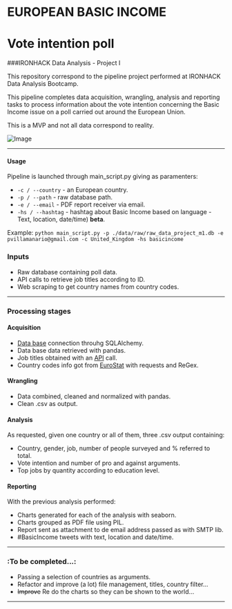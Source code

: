 # EUROPEAN BASIC INCOME
# Vote intention poll
###IRONHACK Data Analysis - Project I

This repository correspond to the pipeline project performed at IRONHACK Data Analysis Bootcamp.

This pipeline completes data acquisition, wrangling, analysis and reporting tasks to process information about the vote 
intention concerning the Basic Income issue on a poll carried out around the European Union. 

This is a MVP and not all data correspond to reality.

![Image](https://www.globalbusinessoutlook.com/wp-content/uploads/2017/06/Universal-Basic-Income-810x456.jpg)

---
#### **Usage**
Pipeline is launched through main_script.py giving as paramenters:
- `-c / --country` - an European country.
- `-p / --path`    - raw database path.
- `-e / --email`   - PDF report receiver via email.
- `-hs / --hashtag` - hashtag about Basic Income based on language - Text, location, date/time) **beta**.

Example:
`python main_script.py -p ./data/raw/raw_data_project_m1.db -e pvillamanario@gmail.com -c United_Kingdom -hs basicincome`


### **Inputs**

- Raw database containing poll data.
- API calls to retrieve job titles according to ID.
- Web scraping to get country names from country codes.

---
### **Processing stages**

#### **Acquisition**

- [Data base](https://github.com/Pvillamanario/basic_income_EU_analysis/blob/master/data/raw/raw_data_project_m1.db) connection throuhg SQLAlchemy.
- Data base data retrieved with pandas.
- Job titles obtained with an [API](http://dataatwork.org/data/) call.
- Country codes info got from [EuroStat](https://ec.europa.eu/eurostat/statistics-explained/index.php/Glossary:Country_codes) with requests and ReGex.

#### **Wrangling**
- Data combined, cleaned and normalized with pandas.
- Clean .csv as output.
  
#### **Analysis**
As requested, given one country or all of them, three .csv output containing:
- Country, gender, job, number of people surveyed and % referred to total.
- Vote intention and number of pro and against arguments.
- Top jobs by quantity according to education level.
  
#### **Reporting**
With the previous analysis performed:
- Charts generated for each of the analysis with seaborn.
- Charts grouped as PDF file using PIL.
- Report sent as attachment to de email address passed as  with SMTP lib.
- \#BasicIncome tweets with text, location and date/time. 

  
---
### **:To be completed...:**
- Passing a selection of countries as arguments.
- Refactor and improve (a lot) file management, titles, country filter...
- ~~Improve~~ Re do the charts so they can be shown to the world...
---

